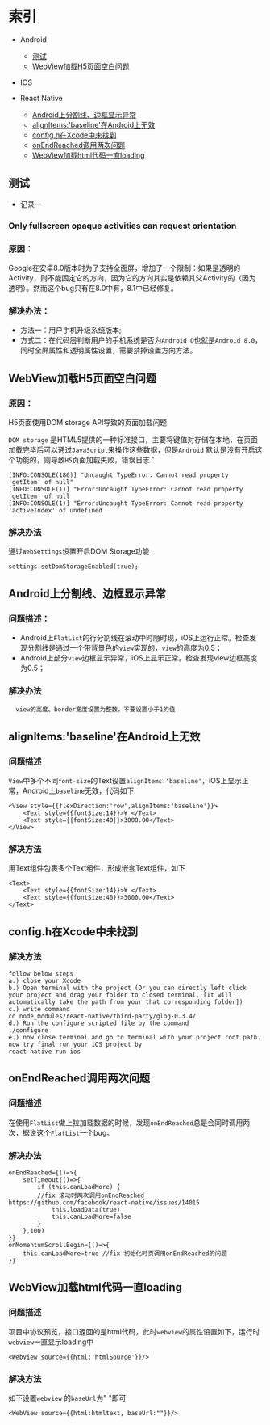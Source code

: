 # 索引

* Android
  * [测试](#测试)
  * [WebView加载H5页面空白问题](#WebView加载H5页面空白问题)

* IOS

* React Native
  * [Android上分割线、边框显示异常](#Android上分割线、边框显示异常)
  * [alignItems:'baseline'在Android上无效](#alignItems:'baseline'在Android上无效)
  * [config.h在Xcode中未找到](#config.h在Xcode中未找到)
  * [onEndReached调用两次问题](#onEndReached调用两次问题)
  * [WebView加载html代码一直loading](#WebView加载html代码一直loading)

## 测试

- 记录一

### Only fullscreen opaque activities can request orientation

### 原因：

Google在安卓8.0版本时为了支持全面屏，增加了一个限制：如果是透明的Activity，则不能固定它的方向，因为它的方向其实是依赖其父Activity的（因为透明）。然而这个bug只有在8.0中有，8.1中已经修复。

### 解决办法：

- 方法一：用户手机升级系统版本;
- 方式二：在代码层判断用户的手机系统是否为`Android O`也就是`Android 8.0`，同时全屏属性和透明属性设置，需要禁掉设置方向方法。



## WebView加载H5页面空白问题

### 原因：

H5页面使用DOM storage API导致的页面加载问题

`DOM storage` 是HTML5提供的一种标准接口，主要将键值对存储在本地，在页面加载完毕后可以通过`JavaScript`来操作这些数据，但是`Android` 默认是没有开启这个功能的，则导致`H5`页面加载失败，错误日志：

```
[INFO:CONSOLE(186)] "Uncaught TypeError: Cannot read property 'getItem' of null"
[INFO:CONSOLE(1)] "Error:Uncaught TypeError: Cannot read property 'getItem' of null
[INFO:CONSOLE(1)] "Error:Uncaught TypeError: Cannot read property 'activeIndex' of undefined
```

### 解决办法

通过`WebSettings`设置开启DOM Storage功能

```
settings.setDomStorageEnabled(true);
```



## Android上分割线、边框显示异常

### 问题描述：

- Android上`FlatList`的行分割线在滚动中时隐时现，iOS上运行正常。检查发现分割线是通过一个带背景色的`view`实现的，`view`的高度为0.5；
- Android上部分`view`边框显示异常，iOS上显示正常。检查发现view边框高度为0.5；

### 解决办法

      view的高度、border宽度设置为整数，不要设置小于1的值



## alignItems:'baseline'在Android上无效

### 问题描述

`View`中多个不同`font-size`的Text设置`alignItems:'baseline'`，iOS上显示正常，Android上`baseline`无效，代码如下

```
<View style={{flexDirection:'row',alignItems:'baseline'}}>
    <Text style={{fontSize:14}}>¥ </Text>
    <Text style={{fontSize:40}}>3000.00</Text>
</View>
```

### 解决方法

用Text组件包裹多个Text组件，形成嵌套Text组件，如下

```
<Text>
    <Text style={{fontSize:14}}>¥ </Text>
    <Text style={{fontSize:40}}>3000.00</Text>
</Text>
```



## config.h在Xcode中未找到

### 解决方法

```
follow below steps 
a.) close your Xcode 
b.) Open terminal with the project (Or you can directly left click your project and drag your folder to closed terminal, [It will automatically take the path from your that corresponding folder]) 
c.) write command 
cd node_modules/react-native/third-party/glog-0.3.4/
d.) Run the configure scripted file by the command
./configure
e.) now close terminal and go to terminal with your project root path. now try final run your iOS project by
react-native run-ios
```



## onEndReached调用两次问题

### 问题描述

在使用`FlatList`做上拉加载数据的时候，发现`onEndReached`总是会同时调用两次，据说这个`FlatList`一个bug。

### 解决办法

```
onEndReached={()=>{
    setTimeout(()=>{
        if (this.canLoadMore) {
        //fix 滚动时两次调用onEndReached https://github.com/facebook/react-native/issues/14015       
            this.loadData(true)
            this.canLoadMore=false
        }
    },100)
}}
onMomentumScrollBegin={()=>{
    this.canLoadMore=true //fix 初始化时页调用onEndReached的问题
}}
```



## WebView加载html代码一直loading

### 问题描述

 项目中协议预览，接口返回的是html代码，此时`webview`的属性设置如下，运行时`webview`一直显示loading中

```
<WebView source={{html:'htmlSource'}}/>
```

### 解决方法

如下设置`webview` 的`baseUrl`为" "即可

```
<WebView source={{html:htmltext, baseUrl:""}}/>
```

